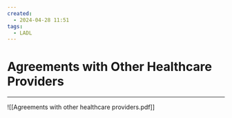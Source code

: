 ```yaml
---
created:
  - 2024-04-28 11:51
tags:
  - LADL
---
```

# Agreements with Other Healthcare Providers

---

![[Agreements with other healthcare providers.pdf]]